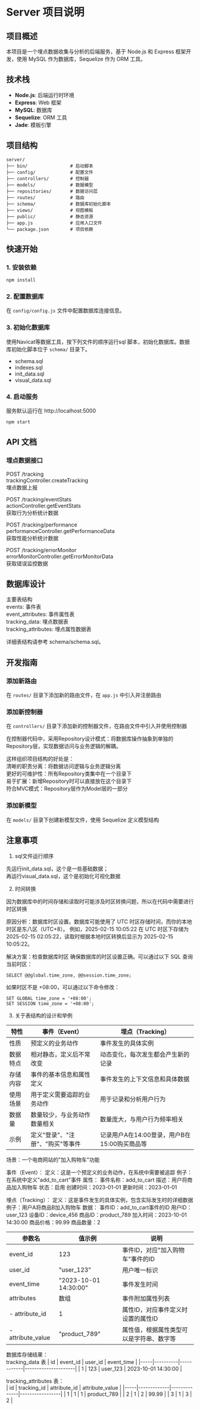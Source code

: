 # Server 项目说明

## 项目概述
本项目是一个埋点数据收集与分析的后端服务，基于 Node.js 和 Express 框架开发，使用 MySQL 作为数据库，Sequelize 作为 ORM 工具。

## 技术栈
- **Node.js**: 后端运行时环境
- **Express**: Web 框架
- **MySQL**: 数据库
- **Sequelize**: ORM 工具
- **Jade**: 模板引擎

## 项目结构
```plaintext
server/
├── bin/                # 启动脚本
├── config/             # 配置文件
├── controllers/        # 控制器
├── models/             # 数据模型
├── repositories/       # 数据访问层
├── routes/             # 路由
├── schema/             # 数据库初始化脚本
├── views/              # 视图模板
├── public/             # 静态资源
├── app.js              # 应用入口文件
└── package.json        # 项目依赖
```

## 快速开始

### 1. 安装依赖
```bash
npm install
```
### 2. 配置数据库
在 `config/config.js` 文件中配置数据库连接信息。

### 3. 初始化数据库
使用Navicat等数据工具，按下列文件的顺序运行sql 脚本，初始化数据库。数据库初始化脚本位于 `schema/` 目录下。
+ schema.sql
+ indexes.sql
+ init_data.sql
+ visual_data.sql

### 4. 启动服务
服务默认运行在 http://localhost:5000
```bash
npm start
```

## API 文档
### 埋点数据接口
POST /tracking  
    trackingController.createTracking  
    埋点数据上报

POST /tracking/eventStats  
    actionController.getEventStats  
    获取行为分析统计数据

POST /tracking/performance  
    performanceController.getPerformanceData  
    获取性能分析统计数据

POST /tracking/errorMonitor  
    errorMonitorController.getErrorMonitorData  
    获取错误监控数据

## 数据库设计
主要表结构  
events: 事件表  
event_attributes: 事件属性表  
tracking_data: 埋点数据表  
tracking_attributes: 埋点属性数据表  

详细表结构请参考 schema/schema.sql。

## 开发指南
### 添加新路由
在 `routes/` 目录下添加新的路由文件，在 `app.js` 中引入并注册路由
### 添加新控制器
在 `controllers/` 目录下添加新的控制器文件，在路由文件中引入并使用控制器

在控制器代码中，采用Repository设计模式：将数据库操作抽象到单独的Repository层，实现数据访问与业务逻辑的解耦。  

这样组织项目结构的好处是：  
清晰的职责分离：将数据访问逻辑与业务逻辑分离  
更好的可维护性：所有Repository类集中在一个目录下  
易于扩展：新增Repository时可以直接放在这个目录下  
符合MVC模式：Repository层作为Model层的一部分  

### 添加新模型
在 `models/` 目录下创建新模型文件，使用 Sequelize 定义模型结构

## 注意事项

1. sql文件运行顺序

先运行init_data.sql，这个是一些基础数据；  
再运行visual_data.sql，这个是初始化可视化数据

2. 时间转换

因为数据库中的时间存储和读取时可能涉及时区转换问题，所以在代码中需要进行时区转换

原因分析：数据库时区设置。数据库可能使用了 UTC 时区存储时间，而你的本地时区是东八区（UTC+8）。
例如，2025-02-15 10:05:22 在 UTC 时区下存储为 2025-02-15 02:05:22，读取时根据本地时区转换后显示为 2025-02-15 10:05:22。  

解决方案：检查数据库时区
确保数据库的时区设置正确。可以通过以下 SQL 查询当前时区：
```
SELECT @@global.time_zone, @@session.time_zone;
```
如果时区不是 +08:00，可以通过以下命令修改：
```
SET GLOBAL time_zone = '+08:00';
SET SESSION time_zone = '+08:00';
```
3. 关于表结构的设计和举例

| 特性 | 事件（Event） | 埋点（Tracking） | 
|----------|--------------------------|-----------------------------|
 | 性质 | 预定义的业务动作 | 事件发生的具体实例 | 
 | 数据特点 | 相对静态，定义后不常改变 | 动态变化，每次发生都会产生新的记录 | 
 | 存储内容 | 事件的基本信息和属性定义 | 事件发生的上下文信息和具体数据 | 
 | 使用场景 | 用于定义需要追踪的业务动作 | 用于记录和分析用户行为 | 
 | 数据量 | 数量较少，与业务动作数量相关 | 数量庞大，与用户行为频率相关 | 
 | 示例 | 定义"登录"、"注册"、"购买"等事件 | 记录用户A在14:00登录，用户B在15:00购买商品等 |

场景：一个电商网站的"加入购物车"功能

事件（Event）：
定义：这是一个预定义的业务动作，在系统中需要被追踪
例子：在系统中定义"add_to_cart"事件
属性：
事件名称：add_to_cart
描述：用户将商品加入购物车
状态：启用
创建时间：2023-01-01
更新时间：2023-01-01

埋点（Tracking）：
定义：这是事件发生的具体实例，包含实际发生时的详细数据
例子：用户A将商品B加入购物车
数据：
事件ID：add_to_cart事件的ID
用户ID：user_123
设备ID：device_456
商品ID：product_789
加入时间：2023-10-01 14:30:00
商品价格：99.99
商品数量：2


| 参数名 | 值示例 | 说明 |
 |--------------|--------------------|-----------------------------------------| 
 | event_id | 123 | 事件ID，对应"加入购物车"事件的ID |
 | user_id | "user_123" | 用户唯一标识 | 
 | event_time | "2023-10-01 14:30:00" | 事件发生时间 | 
 | attributes | 数组 | 事件附加属性列表 | 
 | - attribute_id | 1 | 属性ID，对应事件定义时设置的属性ID | 
 | - attribute_value | "product_789" | 属性值，根据属性类型可以是字符串、数字等 |

数据库存储结果：  
tracking_data 表
| id | event_id | user_id | event_time | 
|-----|----------|------------|---------------------| 
| 1 | 123 | user_123 | 2023-10-01 14:30:00 |

tracking_attributes 表：  
| id | tracking_id | attribute_id | attribute_value |
|-----|-------------|--------------|-----------------| 
| 1 | 1 | 1 | product_789 | 
| 2 | 1 | 2 | 99.99 | 
| 3 | 1 | 3 | 2 |
